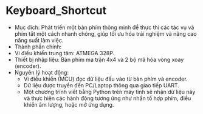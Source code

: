 # Keyboard_Shortcut
- Mục đích: Phát triển một bàn phím thông minh để thực thi các tác vụ và phím tắt một cách nhanh chóng, giúp tối ưu hóa trải nghiệm và nâng cao năng suất làm việc.
- Thành phần chính:
- Vi điều khiển trung tâm: ATMEGA 328P.
- Thiết bị nhập liệu: Bàn phím ma trận 4x4 và 2 bộ mã hóa vòng xoay (encoder).
- Nguyên lý hoạt động:
  + Vi điều khiển (MCU) đọc dữ liệu đầu vào từ bàn phím và encoder.
  + Dữ liệu được truyền đến PC/Laptop thông qua giao tiếp UART.
  + Một chương trình viết bằng Python trên máy tính sẽ nhận dữ liệu này và thực hiện các hành động tương ứng như nhấn tổ hợp phím, điều khiển âm lượng, hoặc mở ứng dụng.

